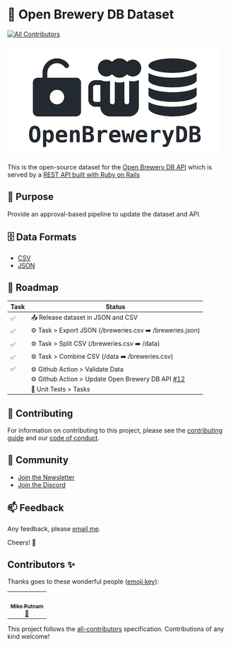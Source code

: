 # 🍻 Open Brewery DB Dataset
<!-- ALL-CONTRIBUTORS-BADGE:START - Do not remove or modify this section -->
[![All Contributors](https://img.shields.io/badge/all_contributors-1-orange.svg?style=flat-square)](#contributors-)
<!-- ALL-CONTRIBUTORS-BADGE:END -->

![Open Brewery DB Logo](OpenBreweryDBLogo.png)

This is the open-source dataset for the [Open Brewery DB API](https://www.openbrewerydb.org/) which is served by a [REST API built with Ruby on Rails](https://github.com/chrisjm/openbrewerydb-rails-api)

## 🎯 Purpose

Provide an approval-based pipeline to update the dataset and API.

## 🗄 Data Formats

* [CSV](breweries.csv)
* [JSON](breweries.json)

## 🚛 Roadmap

| Task | Status |
| --- | --- |
| ✅ | 📤 Release dataset in JSON and CSV |
| ✅ | ⚙️ Task > Export JSON (/breweries.csv ➡️ /breweries.json) |
| ✅ | ⚙️ Task > Split CSV (/breweries.csv ➡️ /data) |
| ✅ | ⚙️ Task > Combine CSV (/data ➡️ /breweries.csv) |
| ✅ | ⚙️ Github Action > Validate Data |
|  | ⚙️ Github Action > Update Open Brewery DB API [#12](https://github.com/openbrewerydb/openbrewerydb/issues/12) |
|  | 🤖 Unit Tests > Tasks |

## 🤝 Contributing

For information on contributing to this project, please see the [contributing guide](CONTRIBUTING.md) and our [code of conduct](CODE_OF_CONDUCT.md).

## 👾 Community

* [Join the Newsletter](http://eepurl.com/dBjS0j)
* [Join the Discord](https://discord.gg/SHtpdEN)

## 📫 Feedback

Any feedback, please [email me](mailto:chris@openbrewerydb.org).

Cheers! 🍻

## Contributors ✨

Thanks goes to these wonderful people ([emoji key](https://allcontributors.org/docs/en/emoji-key)):

<!-- ALL-CONTRIBUTORS-LIST:START - Do not remove or modify this section -->
<!-- prettier-ignore-start -->
<!-- markdownlint-disable -->
<table>
  <tr>
    <td align="center"><a href="https://theputnams.net/mike/"><img src="https://avatars3.githubusercontent.com/u/213371?v=4?s=100" width="100px;" alt=""/><br /><sub><b>Mike Putnam</b></sub></a><br /><a href="#data-mikeputnam" title="Data">🔣</a></td>
  </tr>
</table>

<!-- markdownlint-restore -->
<!-- prettier-ignore-end -->

<!-- ALL-CONTRIBUTORS-LIST:END -->

This project follows the [all-contributors](https://github.com/all-contributors/all-contributors) specification. Contributions of any kind welcome!